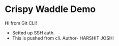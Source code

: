 # Crispy Waddle Demo

Hi from Git CLI!

- Setted up SSH auth.
- This is pushed from cli.
Author- HARSHIT JOSHI